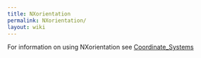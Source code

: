 ```yaml
---
title: NXorientation
permalink: NXorientation/
layout: wiki
---
```


For information on using NXorientation see
[Coordinate\_Systems](Coordinate_Systems "wikilink")
<nxformat file="NXorientation.xml"></nxformat>
